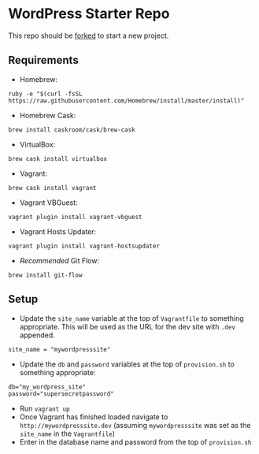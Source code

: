 # WordPress Starter Repo

This repo should be [forked](https://github.com/picnic-collective/wordpress/fork) to start a new project.


## Requirements

- Homebrew:
```
ruby -e "$(curl -fsSL https://raw.githubusercontent.com/Homebrew/install/master/install)"
```

- Homebrew Cask: 
```
brew install caskroom/cask/brew-cask
```

- VirtualBox: 
```
brew cask install virtualbox
```

- Vagrant: 
```
brew cask install vagrant
```

- Vagrant VBGuest:
```
vagrant plugin install vagrant-vbguest
```

- Vagrant Hosts Updater:
```
vagrant plugin install vagrant-hostsupdater
```

- *Recommended* Git Flow: 
```
brew install git-flow
```

## Setup

- Update the `site_name` variable at the top of `Vagrantfile` to something appropriate. This will be used as the URL for the dev site with `.dev` appended.

```
site_name = "mywordpresssite"
```

- Update the `db` and `password` variables at the top of `provision.sh` to something appropriate:

```
db="my_wordpress_site"
password="supersecretpassword"
```

- Run `vagrant up` 
- Once Vagrant has finished loaded navigate to `http://mywordpresssite.dev` (assuming `mywordpresssite` was set as the `site_name` in the `Vagrantfile`)
- Enter in the database name and password from the top of `provision.sh`
